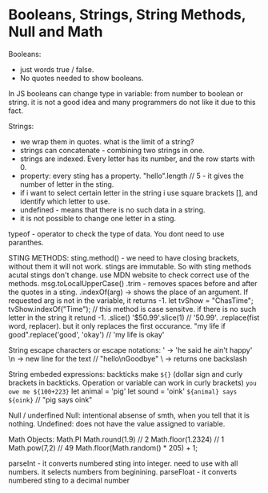 # Booleans, Strings, String Methods, Null and Math

Booleans: 
+ just words true / false. 
+ No quotes needed to show booleans.

In JS booleans can change type in variable: from number to boolean or string. it is not a good idea and many programmers do not like it due to this fact. 

Strings:
+ we wrap them in quotes. what is the limit of a string?
+ strings can concatenate - combining two strings in one. 
+ strings are indexed. Every letter has its number, and the row starts with 0. 
+ property: every sting has a property.  "hello".length // 5 - it gives the number of letter in the sting. 
+ if i want to select certain letter in the string i use square brackets [], and identify which letter to use. 
+ undefined - means that there is no such data in a string.
+ it is not possible to change one letter in a sting. 

typeof <smth> - operator to check the type of data. You dont need to use paranthes. 

STING METHODS:
sting.method() - we need to have closing brackets, without 
them it will not work. 
stings are immutable. So with sting methods acutal stings don't change. 
use MDN website to check correct use of the methods.
msg.toLocalUpperCase()
.trim - removes spaces before and after the quotes in a sting.
.indexOf(arg) -> shows the place of an argument. If requested arg is not in the variable, it returns -1. 
let tvShow = "ChasTime";
tvShow.indexOf("Time"); //
this method is case sensitve. 
if there is no such letter in the string it retund -1.
.slice()
'$50.99'.slice(1) // '50.99'.
.replace(fist word, replacer). but it only replaces the first occurance. 
"my life if good".replace('good', 'okay') // 'my life is okay'

String escape characters or escape notations: 
\' -> 'he said he ain\'t happy'
\n -> new line for the text // "hello\nGoodbye"
\\ -> returns one backslash

String embeded expressions:
backticks make `${}` (dollar sign and curly brackets in backticks. Operation or variable can work in curly brackets)
`you owe me ${100+223}`
let animal = 'pig'
let sound = 'oink'
`${animal} says ${oink}` // "pig says oink"

Null / underfined
Null: intentional absense of smth, when you tell that it is nothing.
Undefined: does not have the value assigned to variable. 

Math Objects:
Math.PI
Math.round(1.9) // 2
Math.floor(1.2324) // 1 
Math.pow(7,2) // 49
Math.floor(Math.random() * 205) + 1;

parseInt - it converts numbered sting into integer. need to use with all numbers. it selects numbers from beginining. 
parseFloat - it converts numbered sting to a decimal number 

